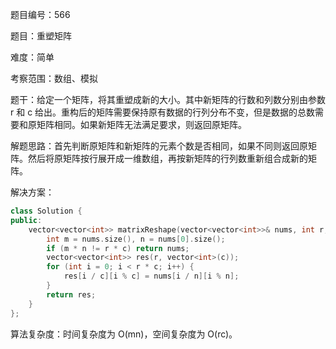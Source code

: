 题目编号：566

题目：重塑矩阵

难度：简单

考察范围：数组、模拟

题干：给定一个矩阵，将其重塑成新的大小。其中新矩阵的行数和列数分别由参数 r 和 c 给出。重构后的矩阵需要保持原有数据的行列分布不变，但是数据的总数需要和原矩阵相同。如果新矩阵无法满足要求，则返回原矩阵。

解题思路：首先判断原矩阵和新矩阵的元素个数是否相同，如果不同则返回原矩阵。然后将原矩阵按行展开成一维数组，再按新矩阵的行列数重新组合成新的矩阵。

解决方案：

```cpp
class Solution {
public:
    vector<vector<int>> matrixReshape(vector<vector<int>>& nums, int r, int c) {
        int m = nums.size(), n = nums[0].size();
        if (m * n != r * c) return nums;
        vector<vector<int>> res(r, vector<int>(c));
        for (int i = 0; i < r * c; i++) {
            res[i / c][i % c] = nums[i / n][i % n];
        }
        return res;
    }
};
```

算法复杂度：时间复杂度为 O(mn)，空间复杂度为 O(rc)。